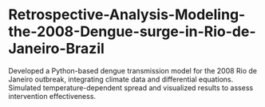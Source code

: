 # Retrospective-Analysis-Modeling-the-2008-Dengue-surge-in-Rio-de-Janeiro-Brazil
Developed a Python-based dengue transmission model for the 2008 Rio de Janeiro outbreak, integrating climate data and differential equations. Simulated temperature-dependent spread and visualized results to assess intervention effectiveness.
